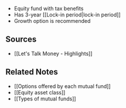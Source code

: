 - Equity fund with tax benefits
- Has 3-year [[Lock-in period|lock-in period]]
- Growth option is recommended

## Sources
- [[Let's Talk Money - Highlights]]

## Related Notes
- [[Options offered by each mutual fund]]
- [[Equity asset class]]
- [[Types of mutual funds]]